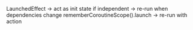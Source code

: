 LaunchedEffect                                -> act as init state if independent
                                              -> re-run when dependencies change
rememberCoroutineScope().launch               -> re-run with action
